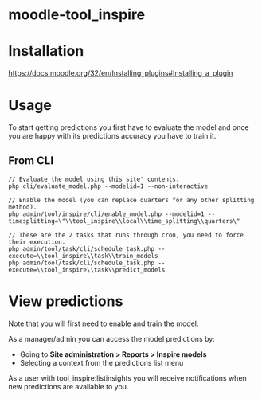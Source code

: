 # moodle-tool_inspire

# Installation

https://docs.moodle.org/32/en/Installing_plugins#Installing_a_plugin

# Usage

To start getting predictions you first have to evaluate the model and once you are happy with its predictions accuracy you have to train it.

## From CLI

    // Evaluate the model using this site' contents.
    php cli/evaluate_model.php --modelid=1 --non-interactive

    // Enable the model (you can replace quarters for any other splitting method).
    php admin/tool/inspire/cli/enable_model.php --modelid=1 --timesplitting=\"\\tool_inspire\\local\\time_splitting\\quarters\"

    // These are the 2 tasks that runs through cron, you need to force their execution.
    php admin/tool/task/cli/schedule_task.php --execute=\\tool_inspire\\task\\train_models
    php admin/tool/task/cli/schedule_task.php --execute=\\tool_inspire\\task\\predict_models

# View predictions

Note that you will first need to enable and train the model.

As a manager/admin you can access the model predictions by:
- Going to **Site administration > Reports > Inspire models**
- Selecting a context from the predictions list menu

As a user with tool_inspire:listinsights you will receive notifications when new predictions are available to you.
